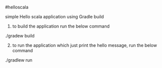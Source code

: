 #helloscala

simple Hello scala application using Gradle build

1. to build the application run the below command

./gradew build

2. to run the application which just print the hello message, run the below command

./gradlew run
